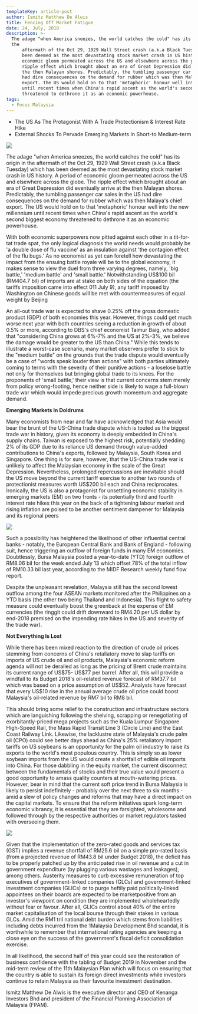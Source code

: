 ```yaml
---
templateKey: article-post
author: Ismitz Matthew De Alwis
title: Fencing Off Market Fatigue
date: 24, July, 2018
description: >-
  The adage "when America sneezes, the world catches the cold" has its origin in
  the
      aftermath of the Oct 29, 1929 Wall Street crash (a.k.a Black Tuesday) which has
      been deemed as the most devastating stock market crash in US history. A period of
      economic gloom permeated across the US and elsewhere across the globe. The
      ripple effect which brought about an era of Great Depression did eventually arrive at
      the then Malayan shores. Predictably, the tumbling passenger car sales in the US
      had dire consequences on the demand for rubber which was then Malaya's chief
      export. The US would hold on to that 'metaphoric' honour well into the new millennium
      until recent times when China's rapid ascent as the world's second biggest economy
      threatened to dethrone it as an economic powerhouse.
tags:
  - Focus Malaysia
---
```



* The US As The Protagonist With A Trade Protectionism & Interest Rate Hike
* External Shocks To Pervade Emerging Markets In Short-to Medium-term

![](/img/2018-07-24-focus-malaysia-fencing-off-market-fatigue.png)

<p>The adage "when America sneezes, the world catches the cold" has its origin in the
    aftermath of the Oct 29, 1929 Wall Street crash (a.k.a Black Tuesday) which has
    been deemed as the most devastating stock market crash in US history. A period of
    economic gloom permeated across the US and elsewhere across the globe. The
    ripple effect which brought about an era of Great Depression did eventually arrive at
    the then Malayan shores. Predictably, the tumbling passenger car sales in the US
    had dire consequences on the demand for rubber which was then Malaya's chief
    export. The US would hold on to that 'metaphoric' honour well into the new millennium
    until recent times when China's rapid ascent as the world's second biggest economy
    threatened to dethrone it as an economic powerhouse. 
    </p>

<p>With both economic superpowers now pitted against each other in a tit-for-tat trade spat, the only logical
    diagnosis the world needs would probably be 'a double dose of flu vaccine' as an insulation against 'the
    contagion effect of the flu bugs.' As no economist as yet can foretell how devastating the impact from the
    ensuing battle royale will be to the global economy, it makes sense to view the duel from three varying
    degrees, namely, 'big battle,' 'medium battle' and 'small battle.' Notwithstanding US$100 bil (RM404.7 bil)
    of imports are at stake on both sides of the equation (the tariffs imposition came into effect 011 July 9), any
    tariff imposed by Washington on Chinese goods will be met with countermeasures of equal weight by
    Beijing</p>

<p>An all-out trade war is expected to shave 0.25% off the gross domestic product (GDP) of both economies
    this year. However, things could get much worse next year with both countries seeing a reduction in growth
    of about 0.5% or more, according to DBS's chief economist Taimur Baig, who added that "considering
    China grows at 6%-7% and the US at 2%-3%, we believe the damage would be greater to the US than
    China." While this tends to illustrate a worst-case scenario, many market observers prefer to stick to the
    "medium battle" on the grounds that the trade dispute would eventually be a case of "words speak louder
    than actions" with both parties ultimately coming to terms with the severity of their punitive actions - a loselose battle not only for themselves but bringing global trade to its knees. For the proponents of 'small
    battle,' their view is that current concerns stem merely from policy wrong-footing, hence neither side is
    likely to wage a full-blown trade war which would impede precious growth momentum and aggregate
    demand.</p>

**Emerging Markets In Doldrums</h3>**

<p>Many economists from near and far have acknowledged that Asia would bear the brunt of the US-China
    trade dispute which is touted as the biggest trade war in history, given its economy is deeply embedded in
    China's supply chains. Taiwan is exposed to the highest risk, potentially shedding 2% of its GDP due to its
    reliance US demand through value-added contributions to China's exports, followed by Malaysia, South
    Korea and Singapore. One thing is for sure, however, that the US-China trade war is unlikely to affect the
    Malaysian economy in the scale of the Great Depression. Nevertheless, prolonged repercussions are
    inevitable should the US move beyond the current tariff exercise to another two rounds of protectionist
    measures worth US$200 bil each and China reciprocates. Ironically, the US is also a protagonist for
    unsettling economic stability in emerging markets (EM) on two fronts - its potentially third and fourth interest
    rate hikes this year on the back of a tightening labour market and rising inflation are poised to be another
    sentiment dampener for Malaysia and its regional peers</p>

![](/img/2018-07-24-focus-malaysia-fencing-off-market-fatigue-2.png)

<p>Such a possibility has heightened the
    likelihood of other influential central
    banks - notably, the European Central
    Bank and Bank of England - following
    suit, hence triggering an outflow of
    foreign funds in many EM economies.
    Doubtlessly, Bursa Malaysia posted a
    year-to-date (YTD) foreign outflow of
    RM8.06 bil for the week ended July 13
    which offset 78% of the total inflow of
    RM10.33 bil last year, according to the
    MIDF Research weekly fund flow report.</p>

<p>Despite the unpleasant revelation,
    Malaysia still has the second lowest
    outflow among the four ASEAN markets
    monitored after the Philippines on a YTD
    basis (the other two being Thailand and
    Indonesia). This flight to safety measure
    could eventually boost the greenback at
    the expense of EM currencies (the ringgit
    could drift downward to RM4.20 per US
    dollar by end-2018 premised on the impending rate hikes in the US and severity of the trade war). </p>

**Not Everything Is Lost** 
</h3>

<p>While there has been mixed reaction to the direction of crude oil prices stemming from concerns of China's
    retaliatory move to slap tariffs on imports of US crude oil and oil products, Malaysia's economic reform
    agenda will not be derailed as long as the pricing of Brent crude maintains its current range of US$75-
    US$77 per barrel. After all, this will provide a windfall to its Budget 2018's oil-related revenue forecast of
    RM37.7 bil which was based on a price assumption of US$52. Analysts have forecast that every US$10
    rise in the annual average crude oil price could boost Malaysia's oil-related revenue by RM7 bil to RM8 bil.</p>

<p>This should bring some relief to the construction and infrastructure sectors which are languishing following
    the shelving, scrapping or renegotiating of exorbitantly-priced mega projects such as the Kuala Lumpur
    Singapore High-Speed Rail, the Mass Rapid Transit Line 3 (Circle Line) and the East Coast Railway Link.
    Likewise, the lacklustre state of Malaysia's crude palm oil (CPO) could see better days ahead as China's 25% retaliatory import tariffs on US soybeans is an opportunity for the palm oil industry to raise its exports
    to the world's most populous country. This is simply so as lower soybean imports from the US would create
    a shortfall of edible oil imports into China. For those dabbling in the equity market, the current disconnect
    between the fundamentals of stocks and their true value would present a good opportunity to amass quality
    counters at mouth-watering prices. However, bear in mind that the current soft price trend in Bursa
    Malaysia is likely to persist indefinitely - probably over the next three to six months - amid a slew of policy
    changes and reforms that may have a direct impact on the capital markets. To ensure that the reform
    initiatives spark long-term economic vibrancy, it is essential that they are farsighted, wholesome and
    followed through by the respective authorities or market regulators tasked with overseeing them.  </p>

![](/img/2018-07-24-focus-malaysia-fencing-off-market-fatigue-3.png)

<p>Given that the implementation of the
    zero-rated goods and services tax (GST)
    implies a revenue shortfall of RM25.6 bil
    on a simple pro-rated basis (from a
    projected revenue of RM43.8 bil under
    Budget 2018), the deficit has to be
    properly patched up by the anticipated
    rise in oil revenue and a cut in
    government expenditure (by plugging
    various wastages and leakages), among
    others. Austerity measures to curb
    excessive remuneration of top executives
    of government-linked companies (GLCs)
    and government-linked investment
    companies (GLICs) or to purge heftily
    paid politically-linked appointees on their
    boards are expected to be marketpositive from an investor's viewpoint on
    condition they are implemented wholeheartedly without fear or favour. After all, GLICs control about 40% of
    the entire market capitalisation of the local bourse through their stakes in various GLCs. Amid the RM1 tril
    national debt burden which stems from liabilities including debts incurred from the 1Malaysia Development
    Bhd scandal, it is worthwhile to remember that international rating agencies are keeping a close eye on the
    success of the government's fiscal deficit consolidation exercise.</p>

<p>In all likelihood, the second half of this year could see the restoration of business confidence with the
    tabling of Budget 2019 in November and the mid-term review of the 11th Malaysian Plan which will focus
    on ensuring that the country is able to sustain its foreign direct investments while investors continue to
    retain Malaysia as their favourite investment destination.
    </p>

<p>Ismitz Matthew De Alwis is the executive director and CEO of Kenanga Investors Bhd and president of
    the Financial Planning Association of Malaysia (FPAM).</p>
